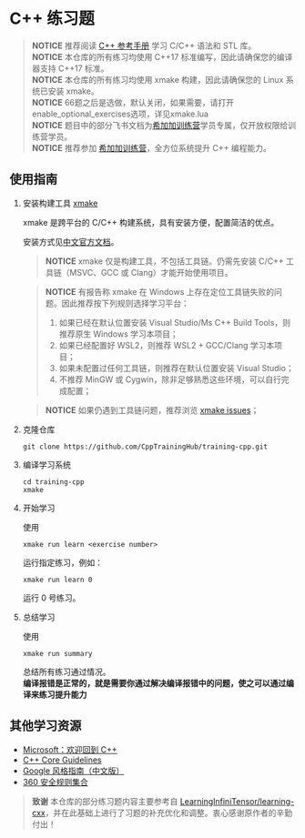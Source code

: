 ﻿# C++ 练习题


> **NOTICE** 推荐阅读 [C++ 参考手册](https://zh.cppreference.com/w/cpp) 学习 C/C++ 语法和 STL 库。  
> **NOTICE** 本仓库的所有练习均使用 C++17 标准编写，因此请确保您的编译器支持 C++17 标准。  
> **NOTICE** 本仓库的所有练习均使用 xmake 构建，因此请确保您的 Linux 系统已安装 xmake。  
> **NOTICE** 66题之后是选做，默认关闭，如果需要，请打开enable_optional_exercises选项，详见xmake.lua  
> **NOTICE** 题目中的部分飞书文档为[希加加训练营](https://lb3fn675fh.feishu.cn/docx/US2ld4BWooRKTLxwedycUCjdnmh)学员专属，仅开放权限给训练营学员。  
> **NOTICE** 推荐参加 [希加加训练营](https://lb3fn675fh.feishu.cn/docx/US2ld4BWooRKTLxwedycUCjdnmh)，全方位系统提升 C++ 编程能力。


## 使用指南

1. 安装构建工具 [xmake](https://xmake.io/)

   xmake 是跨平台的 C/C++ 构建系统，具有安装方便，配置简洁的优点。

   安装方式见[中文官方文档](https://xmake.io/#/zh-cn/getting_started?id=%e5%ae%89%e8%a3%85)。

   > **NOTICE** xmake 仅是构建工具，不包括工具链。仍需先安装 C/C++ 工具链（MSVC、GCC 或 Clang）才能开始使用项目。

   > **NOTICE** 有报告称 xmake 在 Windows 上存在定位工具链失败的问题。因此推荐按下列规则选择学习平台：
   >
   > 1. 如果已经在默认位置安装 Visual Studio/Ms C++ Build Tools，则推荐原生 Windows 学习本项目；
   > 2. 如果已经配置好 WSL2，则推荐 WSL2 + GCC/Clang 学习本项目；
   > 3. 如果未配置过任何工具链，则推荐在默认位置安装 Visual Studio；
   > 4. 不推荐 MinGW 或 Cygwin，除非足够熟悉这些环境，可以自行完成配置；

   > **NOTICE** 如果仍遇到工具链问题，推荐浏览 [xmake issues](https://github.com/xmake-io/xmake/issues)；

2. 克隆仓库

   ```shell
   git clone https://github.com/CppTrainingHub/training-cpp.git
   ```

3. 编译学习系统

   ```shell
   cd training-cpp
   xmake
   ```

4. 开始学习

   使用

   ```shell
   xmake run learn <exercise number>
   ```

   运行指定练习，例如：

   ```shell
   xmake run learn 0
   ```

   运行 0 号练习。

5. 总结学习

   使用

   ```shell
   xmake run summary
   ```

   总结所有练习通过情况。  
   **编译报错是正常的，就是需要你通过解决编译报错中的问题，使之可以通过编译来练习提升能力**

## 其他学习资源

- [Microsoft：欢迎回到 C++](https://learn.microsoft.com/zh-cn/cpp/cpp/welcome-back-to-cpp-modern-cpp?view=msvc-170)
- [C++ Core Guidelines](https://isocpp.github.io/CppCoreGuidelines/CppCoreGuidelines)
- [Google 风格指南（中文版）](https://zh-google-styleguide.readthedocs.io/en/latest/google-cpp-styleguide/contents.html)
- [360 安全规则集合](https://github.com/Qihoo360/safe-rules)

> **致谢** 本仓库的部分练习题内容主要参考自 [LearningInfiniTensor/learning-cxx](https://github.com/LearningInfiniTensor/learning-cxx)，并在此基础上进行了习题的补充优化和调整。衷心感谢原作者的辛勤付出！
